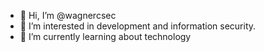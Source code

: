 - 👋 Hi, I’m @wagnercsec
- 👀 I’m interested in development and information security.
- 🌱 I’m currently learning about technology


<!---
wagnercsec/wagnercsec is a ✨ special ✨ repository because its `README.md` (this file) appears on your GitHub profile.
You can click the Preview link to take a look at your changes.
--->
